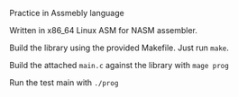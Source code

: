 Practice in Assmebly language

Written in x86_64 Linux ASM for NASM assembler. 

Build the library using the provided Makefile. Just run `make`.

Build the attached `main.c` against the library with `mage prog`

Run the test main with `./prog`
